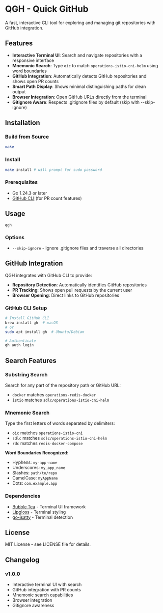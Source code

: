 # QGH - Quick GitHub

A fast, interactive CLI tool for exploring and managing git repositories with GitHub integration.

## Features

- **Interactive Terminal UI**: Search and navigate repositories with a responsive interface
- **Mnemonic Search**: Type `oic` to match `operations-istio-cni-helm` using word boundaries
- **GitHub Integration**: Automatically detects GitHub repositories and shows open PR counts
- **Smart Path Display**: Shows minimal distinguishing paths for clean output
- **Browser Integration**: Open GitHub URLs directly from the terminal
- **Gitignore Aware**: Respects .gitignore files by default (skip with --skip-ignore)

## Installation

### Build from Source

```bash
make
```

### Install
```bash
make install # will prompt for sudo password
```

### Prerequisites

- Go 1.24.3 or later
- [GitHub CLI](https://cli.github.com/) (for PR count features)

## Usage

```shell
qgh
```

### Options

- `--skip-ignore` - Ignore .gitignore files and traverse all directories

## GitHub Integration

QGH integrates with GitHub CLI to provide:

- **Repository Detection**: Automatically identifies GitHub repositories
- **PR Tracking**: Shows open pull requests by the current user
- **Browser Opening**: Direct links to GitHub repositories

### GitHub CLI Setup

```bash
# Install GitHub CLI
brew install gh  # macOS
# or
sudo apt install gh  # Ubuntu/Debian

# Authenticate
gh auth login
```

## Search Features

### Substring Search
Search for any part of the repository path or GitHub URL:
- `docker` matches `operations-redis-docker`
- `istio` matches `sdlc/operations-istio-cni-helm`

### Mnemonic Search
Type the first letters of words separated by delimiters:
- `oic` matches `operations-istio-cni` 
- `sdlc` matches `sdlc/operations-istio-cni-helm`
- `rdc` matches `redis-docker-compose`

**Word Boundaries Recognized:**
- Hyphens: `my-app-name`
- Underscores: `my_app_name`
- Slashes: `path/to/repo`
- CamelCase: `myAppName`
- Dots: `com.example.app`

### Dependencies

- [Bubble Tea](https://github.com/charmbracelet/bubbletea) - Terminal UI framework
- [Lipgloss](https://github.com/charmbracelet/lipgloss) - Terminal styling
- [go-isatty](https://github.com/mattn/go-isatty) - Terminal detection

## License

MIT License - see LICENSE file for details.

## Changelog

### v1.0.0
- Interactive terminal UI with search
- GitHub integration with PR counts
- Mnemonic search capabilities
- Browser integration
- Gitignore awareness